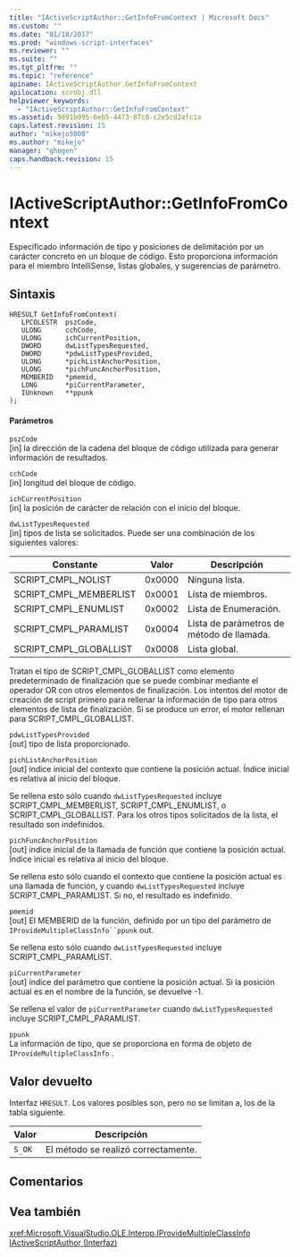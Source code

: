 ```yaml
---
title: "IActiveScriptAuthor::GetInfoFromContext | Microsoft Docs"
ms.custom: ""
ms.date: "01/18/2017"
ms.prod: "windows-script-interfaces"
ms.reviewer: ""
ms.suite: ""
ms.tgt_pltfrm: ""
ms.topic: "reference"
apiname: IActiveScriptAuthor.GetInfoFromContext
apilocation: scrobj.dll
helpviewer_keywords: 
  - "IActiveScriptAuthor::GetInfoFromContext"
ms.assetid: 9891b095-6eb5-4473-87c0-c2e5cd2afc1a
caps.latest.revision: 15
author: "mikejo5000"
ms.author: "mikejo"
manager: "ghogen"
caps.handback.revision: 15
---
```

# IActiveScriptAuthor::GetInfoFromContext
Especificado información de tipo y posiciones de delimitación por un carácter concreto en un bloque de código.  Esto proporciona información para el miembro IntelliSense, listas globales, y sugerencias de parámetro.  
  
## Sintaxis  
  
```  
HRESULT GetInfoFromContext(  
   LPCOLESTR  pszCode,  
   ULONG      cchCode,  
   ULONG      ichCurrentPosition,  
   DWORD      dwListTypesRequested,  
   DWORD      *pdwListTypesProvided,  
   ULONG      *pichListAnchorPosition,  
   ULONG      *pichFuncAnchorPosition,  
   MEMBERID   *pmemid,  
   LONG       *piCurrentParameter,  
   IUnknown   **ppunk  
);  
```  
  
#### Parámetros  
 `pszCode`  
 \[in\] la dirección de la cadena del bloque de código utilizada para generar información de resultados.  
  
 `cchCode`  
 \[in\] longitud del bloque de código.  
  
 `ichCurrentPosition`  
 \[in\] la posición de carácter de relación con el inicio del bloque.  
  
 `dwListTypesRequested`  
 \[in\] tipos de lista se solicitados.  Puede ser una combinación de los siguientes valores:  
  
|Constante|Valor|Descripción|  
|---------------|-----------|-----------------|  
|SCRIPT\_CMPL\_NOLIST|0x0000|Ninguna lista.|  
|SCRIPT\_CMPL\_MEMBERLIST|0x0001|Lista de miembros.|  
|SCRIPT\_CMPL\_ENUMLIST|0x0002|Lista de Enumeración.|  
|SCRIPT\_CMPL\_PARAMLIST|0x0004|Lista de parámetros de método de llamada.|  
|SCRIPT\_CMPL\_GLOBALLIST|0x0008|Lista global.|  
  
 Tratan el tipo de SCRIPT\_CMPL\_GLOBALLIST como elemento predeterminado de finalización que se puede combinar mediante el operador OR con otros elementos de finalización.  Los intentos del motor de creación de script primero para rellenar la información de tipo para otros elementos de lista de finalización.  Si se produce un error, el motor rellenan para SCRIPT\_CMPL\_GLOBALLIST.  
  
 `pdwListTypesProvided`  
 \[out\] tipo de lista proporcionado.  
  
 `pichListAnchorPosition`  
 \[out\] índice inicial del contexto que contiene la posición actual.  Índice inicial es relativa al inicio del bloque.  
  
 Se rellena esto sólo cuando `dwListTypesRequested` incluye SCRIPT\_CMPL\_MEMBERLIST, SCRIPT\_CMPL\_ENUMLIST, o SCRIPT\_CMPL\_GLOBALLIST.  Para los otros tipos solicitados de la lista, el resultado son indefinidos.  
  
 `pichFuncAnchorPosition`  
 \[out\] índice inicial de la llamada de función que contiene la posición actual.  Índice inicial es relativa al inicio del bloque.  
  
 Se rellena esto sólo cuando el contexto que contiene la posición actual es una llamada de función, y cuando `dwListTypesRequested` incluye SCRIPT\_CMPL\_PARAMLIST.  Si no, el resultado es indefinido.  
  
 `pmemid`  
 \[out\] El MEMBERID de la función, definido por un tipo del parámetro de `IProvideMultipleClassInfo``ppunk` out.  
  
 Se rellena esto sólo cuando `dwListTypesRequested` incluye SCRIPT\_CMPL\_PARAMLIST.  
  
 `piCurrentParameter`  
 \[out\] índice del parámetro que contiene la posición actual.  Si la posición actual es en el nombre de la función, se devuelve \-1.  
  
 Se rellena el valor de `piCurrentParameter` cuando `dwListTypesRequested` incluye SCRIPT\_CMPL\_PARAMLIST.  
  
 `ppunk`  
 La información de tipo, que se proporciona en forma de objeto de `IProvideMultipleClassInfo` .  
  
## Valor devuelto  
 Interfaz `HRESULT`.  Los valores posibles son, pero no se limitan a, los de la tabla siguiente.  
  
|Valor|Descripción|  
|-----------|-----------------|  
|`S_OK`|El método se realizó correctamente.|  
  
## Comentarios  
  
## Vea también  
 <xref:Microsoft.VisualStudio.OLE.Interop.IProvideMultipleClassInfo>   
 [IActiveScriptAuthor \(Interfaz\)](../../winscript/reference/iactivescriptauthor-interface.md)
